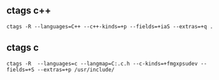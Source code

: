 
## ctags  c++
```
ctags -R --languages=C++ --c++-kinds=+p --fields=+iaS --extras=+q .
```

## ctags c 
```
ctags -R  --languages=c --langmap=C:.c.h --c-kinds=+fmgxpsudev --fields=+S --extras=+p /usr/include/
```


